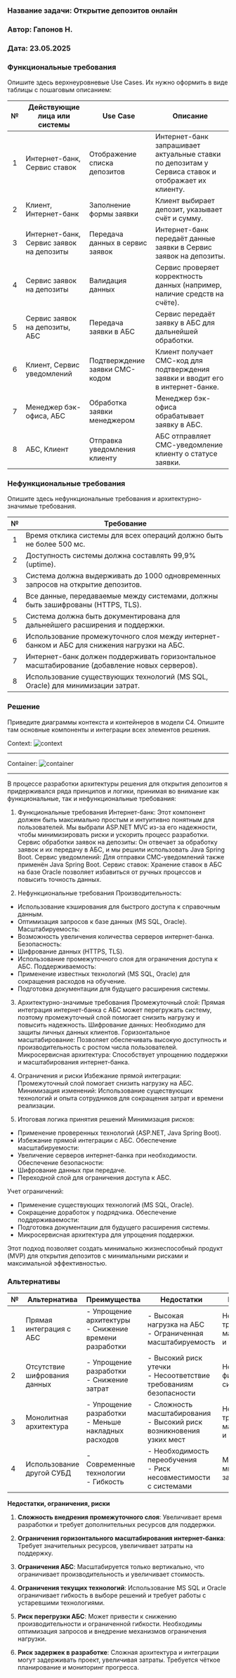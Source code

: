 ### <a name="_b7urdng99y53"></a>**Название задачи: Открытие депозитов онлайн** 
### <a name="_hjk0fkfyohdk"></a>**Автор: Гапонов Н.**
### <a name="_uanumrh8zrui"></a>**Дата: 23.05.2025**
### <a name="_3bfxc9a45514"></a>**Функциональные требования**
Опишите здесь верхнеуровневые Use Cases. Их нужно оформить в виде таблицы с пошаговым описанием:

| **№** | **Действующие лица или системы**         | **Use Case**                    | **Описание**                                                                                       |
| :---: | ---------------------------------------- | ------------------------------- | -------------------------------------------------------------------------------------------------- |
|   1   | Интернет-банк, Сервис ставок             | Отображение списка депозитов    | Интернет-банк запрашивает актуальные ставки по депозитам у Сервиса ставок и отображает их клиенту. |
|   2   | Клиент, Интернет-банк                    | Заполнение формы заявки         | Клиент выбирает депозит, указывает счёт и сумму.                                                   |
|   3   | Интернет-банк, Сервис заявок на депозиты | Передача данных в сервис заявок | Интернет-банк передаёт данные заявки в Сервис заявок на депозиты.                                  |
|   4   | Сервис заявок на депозиты                | Валидация данных                | Сервис проверяет корректность данных (например, наличие средств на счёте).                         |
|   5   | Сервис заявок на депозиты, АБС           | Передача заявки в АБС           | Сервис передаёт заявку в АБС для дальнейшей обработки.                                             |
|   6   | Клиент, Сервис уведомлений               | Подтверждение заявки СМС-кодом  | Клиент получает СМС-код для подтверждения заявки и вводит его в интернет-банке.                    |
|   7   | Менеджер бэк-офиса, АБС                  | Обработка заявки менеджером     | Менеджер бэк-офиса обрабатывает заявку в АБС.                                                      |
|   8   | АБС, Клиент                              | Отправка уведомления клиенту    | АБС отправляет СМС-уведомление клиенту о статусе заявки.                                           |

### <a name="_u8xz25hbrgql"></a>**Нефункциональные требования**
Опишите здесь нефункциональные требования и архитектурно-значимые требования.

| **№** | **Требование**                                                                                |
| :---: | --------------------------------------------------------------------------------------------- |
|   1   | Время отклика системы для всех операций должно быть не более 500 мс.                          |
|   2   | Доступность системы должна составлять 99,9% (uptime).                                         |
|   3   | Система должна выдерживать до 1000 одновременных запросов на открытие депозитов.              |
|   4   | Все данные, передаваемые между системами, должны быть зашифрованы (HTTPS, TLS).               |
|   5   | Система должна быть документирована для дальнейшего расширения и поддержки.                   |
|   6   | Использование промежуточного слоя между интернет-банком и АБС для снижения нагрузки на АБС.   |
|   7   | Интернет-банк должен поддерживать горизонтальное масштабирование (добавление новых серверов). |
|   8   | Использование существующих технологий (MS SQL, Oracle) для минимизации затрат.                |


### <a name="_qmphm5d6rvi3"></a>**Решение**
Приведите диаграммы контекста и контейнеров в модели C4. Опишите там основные компоненты и интеграции всех элементов решения. 

Context: ![context](context.png)

---

Container: ![container](container.png)

---

В процессе разработки архитектуры решения для открытия депозитов я придерживался ряда принципов и логики, принимая во внимание как функциональные, так и нефункциональные требования:

1. Функциональные требования
Интернет-банк: Этот компонент должен быть максимально простым и интуитивно понятным для пользователей. Мы выбрали ASP.NET MVC из-за его надежности, чтобы минимизировать риски и ускорить процесс разработки.
Сервис обработки заявок на депозиты: Он отвечает за обработку заявок и их передачу в АБС, и мы решили использовать Java Spring Boot.
Сервис уведомлений: Для отправки СМС-уведомлений также применён Java Spring Boot.
Сервис ставок: Хранение ставок в АБС на базе Oracle позволяет избавиться от ручных процессов и повысить точность данных.

2. Нефункциональные требования
Производительность:
- Использование кэширования для быстрого доступа к справочным данным.
- Оптимизация запросов к базе данных (MS SQL, Oracle).
Масштабируемость:
- Возможность увеличения количества серверов интернет-банка.
Безопасность:
- Шифрование данных (HTTPS, TLS).
- Использование промежуточного слоя для ограничения доступа к АБС.
Поддерживаемость:
- Применение известных технологий (MS SQL, Oracle) для сокращения расходов на обучение.
- Подготовка документации для будущего расширения системы.

3. Архитектурно-значимые требования
Промежуточный слой: Прямая интеграция интернет-банка с АБС может перегружать систему, поэтому промежуточный слой помогает снизить нагрузку и повысить надежность.
Шифрование данных: Необходимо для защиты личных данных клиентов.
Горизонтальное масштабирование: Позволяет обеспечивать высокую доступность и производительность с ростом числа пользователей.
Микросервисная архитектура: Способствует упрощению поддержки и масштабирования интернет-банка.

4. Ограничения и риски
Избежание прямой интеграции: Промежуточный слой помогает снизить нагрузку на АБС.
Минимизация изменений: Использование существующих технологий и опыта сотрудников для сокращения затрат и времени реализации.

5. Итоговая логика принятия решений
Минимизация рисков:
- Применение проверенных технологий (ASP.NET, Java Spring Boot).
- Избежание прямой интеграции с АБС.
Обеспечение масштабируемости:
- Увеличение серверов интернет-банка при необходимости.
Обеспечение безопасности:
- Шифрование данных при передаче.
- Переходной слой для ограничения доступа к АБС.

Учет ограничений:
- Применение существующих технологий (MS SQL, Oracle).
- Сокращение доработок у подрядчика.
Обеспечение поддерживаемости:
- Подготовка документации для будущего расширения системы.
- Микросервисная архитектура для упрощения поддержки.

Этот подход позволяет создать минимально жизнеспособный продукт (MVP) для открытия депозитов с минимальными рисками и максимальной эффективностью.

### <a name="_bjrr7veeh80c"></a>**Альтернативы**

| №   | Альтернатива                 | Преимущества                                             | Недостатки                                                             | Причина отказа                                             |
| --- | ---------------------------- | -------------------------------------------------------- | ---------------------------------------------------------------------- | ---------------------------------------------------------- |
| 1   | Прямая интеграция с АБС      | - Упрощение архитектуры<br>- Снижение времени разработки | - Высокая нагрузка на АБС<br>- Ограниченная масштабируемость           | Не соответствует требованиям масштабируемости и надёжности |
| 2   | Отсутствие шифрования данных | - Упрощение разработки<br>- Снижение затрат              | - Высокий риск утечки<br>- Несоответствие требованиям безопасности     | Неприемлемо для финансовой системы                         |
| 3   | Монолитная архитектура       | - Упрощение разработки<br>- Меньше накладных расходов    | - Сложность масштабирования<br>- Высокий риск возникновения узких мест | Не соответствует требованиям масштабируемости и поддержки  |
| 4   | Использование другой СУБД    | - Современные технологии<br>- Гибкость                   | - Необходимость переобучения<br>- Риск несовместимости с системами     | MS SQL минимизирует затраты и риски                        |

**Недостатки, ограничения, риски**

1. **Сложность внедрения промежуточного слоя**: Увеличивает время разработки и требует дополнительных ресурсов для поддержки.

2. **Ограничения горизонтального масштабирования интернет-банка**: Требует значительных ресурсов, увеличивает затраты на поддержку.

3. **Ограничения АБС**: Масштабируется только вертикально, что ограничивает производительность и увеличивает стоимость.

4. **Ограничения текущих технологий**: Использование MS SQL и Oracle ограничивает гибкость в выборе решений и требует работы с устаревшими технологиями.

5. **Риск перегрузки АБС**: Может привести к снижению производительности и ограниченной гибкости. Необходимы оптимизация запросов и внедрение механизмов ограничения нагрузки.

6. **Риск задержек в разработке**: Сложная архитектура и интеграции могут задерживать проект, увеличивая затраты. Требуется чёткое планирование и мониторинг прогресса.

